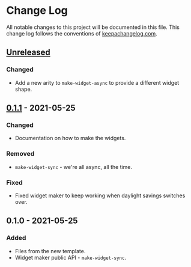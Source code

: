 # Change Log
All notable changes to this project will be documented in this file. This change log follows the conventions of [keepachangelog.com](http://keepachangelog.com/).

## [Unreleased]
### Changed
- Add a new arity to `make-widget-async` to provide a different widget shape.

## [0.1.1] - 2021-05-25
### Changed
- Documentation on how to make the widgets.

### Removed
- `make-widget-sync` - we're all async, all the time.

### Fixed
- Fixed widget maker to keep working when daylight savings switches over.

## 0.1.0 - 2021-05-25
### Added
- Files from the new template.
- Widget maker public API - `make-widget-sync`.

[Unreleased]: https://sourcehost.site/your-name/calculator/compare/0.1.1...HEAD
[0.1.1]: https://sourcehost.site/your-name/calculator/compare/0.1.0...0.1.1
